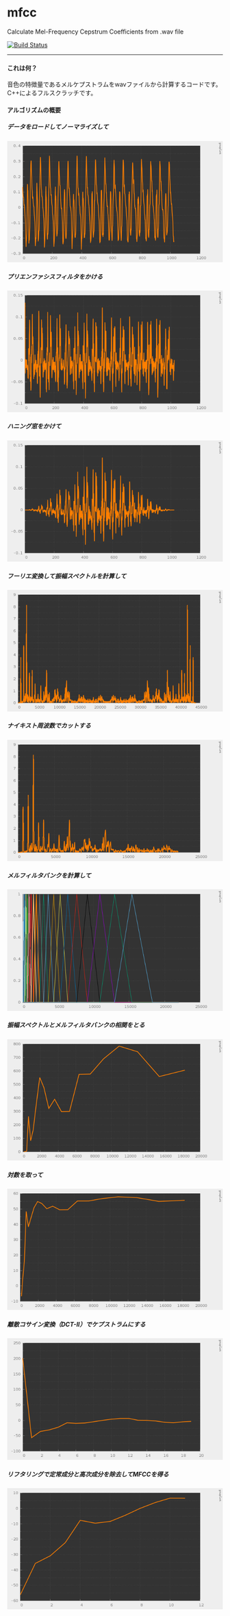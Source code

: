 # mfcc

Calculate Mel-Frequency Cepstrum Coefficients from .wav file

[![Build Status](https://travis-ci.org/hiroyam/mfcc.svg?branch=master)](https://travis-ci.org/hiroyam/mfcc)

---

#### これは何？

音色の特徴量であるメルケプストラムをwavファイルから計算するコードです。C++によるフルスクラッチです。

#### アルゴリズムの概要

##### データをロードしてノーマライズして
![](https://github.com/hiroyam/mfcc/blob/master/images/resize.png)

##### プリエンファシスフィルタをかける
![](https://github.com/hiroyam/mfcc/blob/master/images/pre_emphasis.png)

##### ハニング窓をかけて
![](https://github.com/hiroyam/mfcc/blob/master/images/window_hanning.png)

##### フーリエ変換して振幅スペクトルを計算して
![](https://github.com/hiroyam/mfcc/blob/master/images/amplitude.png)

##### ナイキスト周波数でカットする
![](https://github.com/hiroyam/mfcc/blob/master/images/nyquist.png)

##### メルフィルタバンクを計算して
![](https://github.com/hiroyam/mfcc/blob/master/images/mel_filter_bank.png)

##### 振幅スペクトルとメルフィルタバンクの相関をとる
![](https://github.com/hiroyam/mfcc/blob/master/images/mel.png)

##### 対数を取って
![](https://github.com/hiroyam/mfcc/blob/master/images/log_spectrum.png)

##### 離散コサイン変換（DCT-II）でケプストラムにする
![](https://github.com/hiroyam/mfcc/blob/master/images/mel_cepstrum.png)

##### リフタリングで定常成分と高次成分を除去してMFCCを得る
![](https://github.com/hiroyam/mfcc/blob/master/images/mfcc.png)
